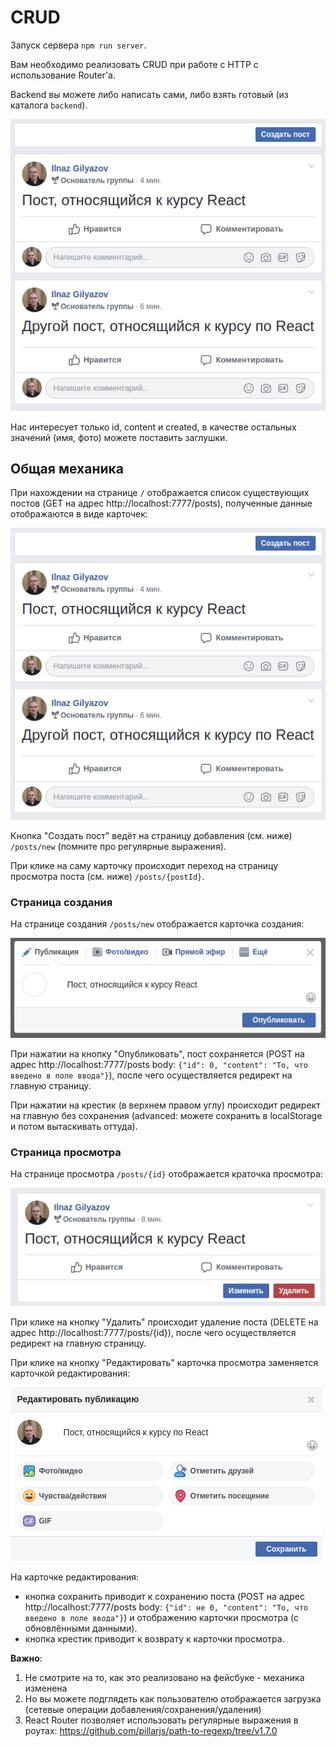 CRUD
===
Запуск сервера `npm run server`.

Вам необходимо реализовать CRUD при работе с HTTP с использование Router'а.

Backend вы можете либо написать сами, либо взять готовый (из каталога `backend`).

![CRUD](src/assets/main.png)

Нас интересует только id, content и created, в качестве остальных значений (имя, фото) можете поставить заглушки.

## Общая механика

При нахождении на странице `/` отображается список существующих постов (GET на адрес http://localhost:7777/posts), полученные данные отображаются в виде карточек:

![List](src/assets/main.png)

Кнопка "Создать пост" ведёт на страницу добавления (см. ниже) `/posts/new` (помните про регулярные выражения).

При клике на саму карточку происходит переход на страницу просмотра поста (см. ниже) `/posts/{postId}`.

### Страница создания

На странице создания `/posts/new` отображается карточка создания:

![New](src/assets/new.png)

При нажатии на кнопку "Опубликовать", пост сохраняется (POST на адрес http://localhost:7777/posts body: `{"id": 0, "content": "То, что введено в поле ввода"}`), после чего осуществляется редирект на главную страницу.

При нажатии на крестик (в верхнем правом углу) происходит редирект на главную без сохранения (advanced: можете сохранить в localStorage и потом вытаскивать оттуда).

### Страница просмотра

На странице просмотра `/posts/{id}` отображается краточка просмотра:

![View](src/assets/view.png)

При клике на кнопку "Удалить" происходит удаление поста (DELETE на адрес http://localhost:7777/posts/{id}), после чего осуществляется редирект на главную страницу.

При клике на кнопку "Редактировать" карточка просмотра заменяется карточкой редактирования:

![Edit](src/assets/edit.png)

На карточке редактирования:
* кнопка сохранить приводит к сохранению поста (POST на адрес http://localhost:7777/posts body: `{"id": не 0, "content": "То, что введено в поле ввода"}`) и  отображению карточки просмотра (с обновлёнными данными).
* кнопка крестик приводит к возврату к карточки просмотра.

**Важно**:

1. Не смотрите на то, как это реализовано на фейсбуке - механика изменена
1. Но вы можете подглядеть как пользователю отображается загрузка (сетевые операции добавления/сохранения/удаления)
1. React Router позволяет использовать регулярные выражения в роутах: https://github.com/pillarjs/path-to-regexp/tree/v1.7.0